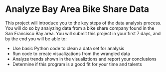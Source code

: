 # Analyze Bay Area Bike Share Data

This project will introduce you to the key steps of the data analysis process. You will do so by analyzing data from a bike share company found in the San Francisco Bay area. You will submit this project in your first 7 days, and by the end you will be able to:

* Use basic Python code to clean a data set for analysis
* Run code to create visualizations from the wrangled data
* Analyze trends shown in the visualiztions and report your conclusions
* Determine if this program is a good fit for your time and talents
